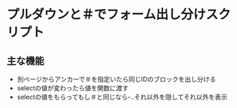 プルダウンと＃でフォーム出し分けスクリプト
==========

主な機能
---

* 別ページからアンカーで＃を指定いたら同じIDのブロックを出し分ける
* selectの値が変わったら値を関数に渡す
* selectの値をもらってもし＃と同じなら-..それ以外を隠してそれ以外を表示